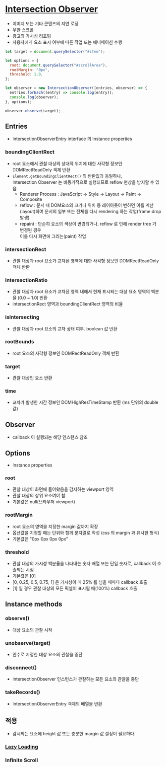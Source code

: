 # [Intersection Observer](https://developer.mozilla.org/en-US/docs/Web/API/Intersection_Observer_API)

- 이미지 또는 기타 콘텐츠의 지연 로딩
- 무한 스크롤
- 광고의 가시성 리포팅
- 사용자에게 요소 표시 여부에 따른 작업 또는 애니메이션 수행

```js
let target = document.querySelector("#item");

let options = {
  root: document.querySelector("#scrollArea"),
  rootMargin: "0px",
  threshold: 1.0,
};

let observer = new IntersectionObserver((entries, observer) => {
  entries.forEach((entry) => console.log(entry));
  console.log(observer);
}, options);

observer.observe(target);
```

## Entries

- IntersectionObserverEntry interface 의 Instance properties

### boundingClientRect

- root 요소에서 관찰 대상의 상대적 위치에 대한 사각형 정보인 DOMRectReadOnly 객체 반환
- `Element.getBoundingClientRect()` 의 반환값과 동일하나,  
  Intersection Observer 는 비동기적으로 실행되므로 reflow 현상을 방지할 수 있음
  - Renderer Process : JavaScript -> Style -> Layout -> Paint -> Composite
  - reflow : 문서 내 DOM요소의 크기나 위치 등 레이아웃이 변하면
    이를 계산(layout)하여 문서의 일부 또는 전체를 다시 rendering 하는 작업(frame drop 발생)
  - repaint : 단순히 요소의 색상이 변경되거나, reflow 로 인해 render tree 가 변경된 경우  
    이를 다시 화면에 그리는(paint) 작업

### intersectionRect

- 관찰 대상과 root 요소가 교차된 영역에 대한 사각형 정보인 DOMRectReadOnly 객체 반환

### intersectionRatio

- 관찰 대상과 root 요소가 교차된 영역 내에서 현재 표시되는 대상 요소 영역의 백분율 (0.0 ~ 1.0) 반환
- intersectionRect 영역과 boundingClientRect 영역의 비율

### isIntersecting

- 관찰 대상과 root 요소의 교차 상태 여부. boolean 값 반환

### rootBounds

- root 요소의 사각형 정보인 DOMRectReadOnly 객체 반환

### target

- 관찰 대상인 요소 반환

### time

- 교차가 발생한 시간 정보인 DOMHighResTimeStamp 반환 (ms 단위의 double 값)

## Observer

- callback 이 실행되는 해당 인스턴스 참조

## Options

- Instance properties

### root

- 관찰 대상이 화면에 들어왔음을 감지하는 viewport 영역
- 관찰 대상의 상위 요소여야 함
- 기본값은 null(브라우저 viewport)

### rootMargin

- root 요소의 영역을 지정한 margin 값까지 확장
- 옵션값을 지정할 때는 단위와 함께 문자열로 작성 (css 의 margin 과 유사한 형식)
- 기본값은 "0px 0px 0px 0px"

### threshold

- 관찰 대상의 가시성 백분율을 나타내는 숫자 배열 또는 단일 숫자로, callback 이 호출되는 시점
- 기본값은 [0]
- [0, 0.25, 0.5, 0.75, 1] 은 가시성이 매 25% 를 넘을 때마다 callback 호출
- [1] 일 경우 관찰 대상의 모든 픽셀이 표시될 때(100%) callback 호출

## Instance methods

### observe()

- 대상 요소의 관찰 시작

### unobserve(target)

- 인수로 지정한 대상 요소의 관찰을 중단

### disconnect()

- IntersectionObserver 인스턴스가 관찰하는 모든 요소의 관찰을 중단

### takeRecords()

- IntersectionObserverEntry 객체의 배열을 반환

## 적용

- 감시되는 요소에 height 값 또는 충분한 margin 값 설정이 필요하다.

### [Lazy Loading](https://web.dev/fast/#lazy-load-images-and-video)

### Infinite Scroll
